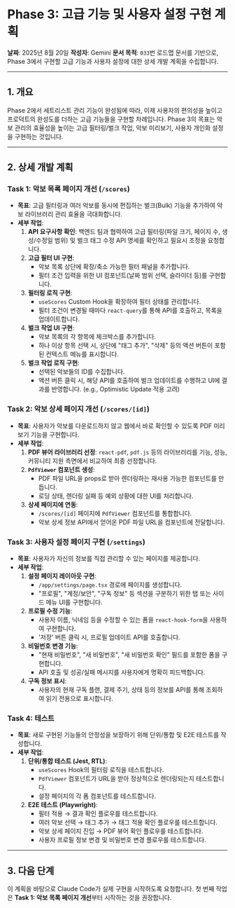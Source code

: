 # Phase 3: 고급 기능 및 사용자 설정 구현 계획

**날짜**: 2025년 8월 20일
**작성자**: Gemini
**문서 목적**: `033`번 로드맵 문서를 기반으로, Phase 3에서 구현할 고급 기능과 사용자 설정에 대한 상세 개발 계획을 수립합니다.

---

## 1. 개요

Phase 2에서 세트리스트 관리 기능이 완성됨에 따라, 이제 사용자의 편의성을 높이고 프로덕트의 완성도를 더하는 고급 기능들을 구현할 차례입니다. Phase 3의 목표는 악보 관리의 효율성을 높이는 고급 필터링/벌크 작업, 악보 미리보기, 사용자 개인화 설정을 구현하는 것입니다.

---

## 2. 상세 개발 계획

### Task 1: 악보 목록 페이지 개선 (`/scores`)

- **목표**: 고급 필터링과 여러 악보를 동시에 편집하는 벌크(Bulk) 기능을 추가하여 악보 라이브러리 관리 효율을 극대화합니다.
- **세부 작업**:
    1.  **API 요구사항 확인**: 백엔드 팀과 협력하여 고급 필터링(파일 크기, 페이지 수, 생성/수정일 범위) 및 벌크 태그 수정 API 명세를 확인하고 필요시 조정을 요청합니다.
    2.  **고급 필터 UI 구현**:
        -   악보 목록 상단에 확장/축소 가능한 필터 패널을 추가합니다.
        -   필터 조건 입력을 위한 UI 컴포넌트(날짜 범위 선택, 슬라이더 등)를 구현합니다.
    3.  **필터링 로직 구현**:
        -   `useScores` Custom Hook을 확장하여 필터 상태를 관리합니다.
        -   필터 조건이 변경될 때마다 `react-query`를 통해 API를 호출하고, 목록을 업데이트합니다.
    4.  **벌크 작업 UI 구현**:
        -   악보 목록의 각 항목에 체크박스를 추가합니다.
        -   하나 이상 항목 선택 시, 상단에 "태그 추가", "삭제" 등의 액션 버튼이 포함된 컨텍스트 메뉴를 표시합니다.
    5.  **벌크 작업 로직 구현**:
        -   선택된 악보들의 ID를 수집합니다.
        -   액션 버튼 클릭 시, 해당 API를 호출하여 벌크 업데이트를 수행하고 UI에 결과를 반영합니다. (e.g., Optimistic Update 적용 고려)

### Task 2: 악보 상세 페이지 개선 (`/scores/[id]`)

- **목표**: 사용자가 악보를 다운로드하지 않고 웹에서 바로 확인할 수 있도록 PDF 미리보기 기능을 구현합니다.
- **세부 작업**:
    1.  **PDF 뷰어 라이브러리 선정**: `react-pdf`, `pdf.js` 등의 라이브러리를 기능, 성능, 커뮤니티 지원 측면에서 비교하여 최종 선정합니다.
    2.  **`PdfViewer` 컴포넌트 생성**:
        -   PDF 파일 URL을 props로 받아 렌더링하는 재사용 가능한 컴포넌트를 만듭니다.
        -   로딩 상태, 렌더링 실패 등 예외 상황에 대한 UI를 처리합니다.
    3.  **상세 페이지에 연동**:
        -   `/scores/[id]` 페이지에 `PdfViewer` 컴포넌트를 통합합니다.
        -   악보 상세 정보 API에서 얻어온 PDF 파일 URL을 컴포넌트에 전달합니다.

### Task 3: 사용자 설정 페이지 구현 (`/settings`)

- **목표**: 사용자가 자신의 정보를 직접 관리할 수 있는 페이지를 제공합니다.
- **세부 작업**:
    1.  **설정 페이지 레이아웃 구현**:
        -   `/app/settings/page.tsx` 경로에 페이지를 생성합니다.
        -   "프로필", "계정/보안", "구독 정보" 등 섹션을 구분하기 위한 탭 또는 사이드 메뉴 UI를 구현합니다.
    2.  **프로필 수정 기능**:
        -   사용자 이름, 닉네임 등을 수정할 수 있는 폼을 `react-hook-form`을 사용하여 구현합니다.
        -   '저장' 버튼 클릭 시, 프로필 업데이트 API를 호출합니다.
    3.  **비밀번호 변경 기능**:
        -   "현재 비밀번호", "새 비밀번호", "새 비밀번호 확인" 필드를 포함한 폼을 구현합니다.
        -   API 호출 및 성공/실패 메시지를 사용자에게 명확히 피드백합니다.
    4.  **구독 정보 표시**:
        -   사용자의 현재 구독 플랜, 결제 주기, 상태 등의 정보를 API를 통해 조회하여 읽기 전용으로 표시합니다.

### Task 4: 테스트

- **목표**: 새로 구현된 기능들의 안정성을 보장하기 위해 단위/통합 및 E2E 테스트를 작성합니다.
- **세부 작업**:
    1.  **단위/통합 테스트 (Jest, RTL)**:
        -   `useScores` Hook의 필터링 로직을 테스트합니다.
        -   `PdfViewer` 컴포넌트가 URL을 받아 정상적으로 렌더링되는지 테스트합니다.
        -   설정 페이지의 각 폼 컴포넌트를 테스트합니다.
    2.  **E2E 테스트 (Playwright)**:
        -   필터 적용 → 결과 확인 플로우를 테스트합니다.
        -   여러 악보 선택 → 태그 추가 → 태그 적용 확인 플로우를 테스트합니다.
        -   악보 상세 페이지 진입 → PDF 뷰어 확인 플로우를 테스트합니다.
        -   사용자 프로필 정보 변경 및 비밀번호 변경 플로우를 테스트합니다.

---

## 3. 다음 단계

이 계획을 바탕으로 Claude Code가 실제 구현을 시작하도록 요청합니다. 첫 번째 작업은 **Task 1: 악보 목록 페이지 개선**부터 시작하는 것을 권장합니다.
